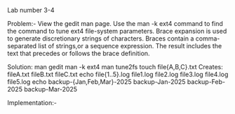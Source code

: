 Lab number 3-4

Problem:- View the gedit man page.
Use the man -k ext4 command to find the command to tune
ext4 file-system parameters.
Brace expansion is used to generate discretionary strings of
characters. Braces contain a comma-separated list of strings,or a sequence expression. The result includes the text that
precedes or follows the brace definition.

Solution: man gedit
          man -k ext4
          man tune2fs
          touch file{A,B,C}.txt
     Creates: fileA.txt  fileB.txt  fileC.txt
          echo file{1..5}.log
          file1.log file2.log file3.log file4.log file5.log
          echo backup-{Jan,Feb,Mar}-2025
          backup-Jan-2025 backup-Feb-2025 backup-Mar-2025

Implementation:-




       
